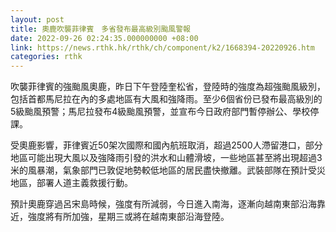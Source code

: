 ```yaml
---
layout: post
title: 奧鹿吹襲菲律賓　多省發布最高級別颱風警報
date: 2022-09-26 02:24:35.000000000 +08:00
link: https://news.rthk.hk/rthk/ch/component/k2/1668394-20220926.htm
categories: rthk
---
```


吹襲菲律賓的強颱風奧鹿，昨日下午登陸奎松省，登陸時的強度為超強颱風級別，包括首都馬尼拉在內的多處地區有大風和強降雨。至少6個省份已發布最高級別的5級颱風預警；馬尼拉發布4級颱風預警，並宣布今日政府部門暫停辦公、學校停課。

受奧鹿影響，菲律賓近50架次國際和國內航班取消，超過2500人滯留港口，部分地區可能出現大風以及強降雨引發的洪水和山體滑坡，一些地區甚至將出現超過3米的風暴潮，氣象部門已敦促地勢較低地區的居民盡快撤離。武裝部隊在預計受災地區，部署人道主義救援行動。

預計奧鹿穿過呂宋島時候，強度有所減弱，今日進入南海，逐漸向越南東部沿海靠近，強度將有所加強，星期三或將在越南東部沿海登陸。
